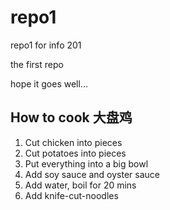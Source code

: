 # repo1
repo1 for info 201

the first repo

hope it goes well...

## How to cook 大盘鸡

1. Cut chicken into pieces
2. Cut potatoes into pieces
3. Put everything into a big bowl
4. Add soy sauce and oyster sauce
5. Add water, boil for 20 mins
6. Add knife-cut-noodles 
